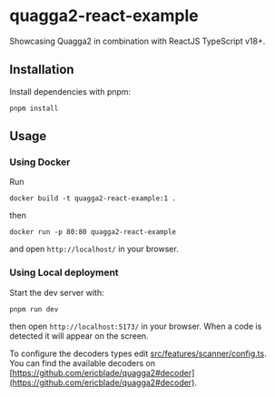 # quagga2-react-example

Showcasing Quagga2 in combination with ReactJS TypeScript v18+.

## Installation

Install dependencies with pnpm:

```
pnpm install
```

## Usage

### Using Docker

Run

```
docker build -t quagga2-react-example:1 .
```

then

```
docker run -p 80:80 quagga2-react-example
```

and open `http://localhost/` in your browser.

### Using Local deployment

Start the dev server with:

```
pnpm run dev
```

then open `http://localhost:5173/` in your browser. When a code is detected it will appear on the screen.

To configure the decoders types edit [src/features/scanner/config.ts](src/features/scanner/config.ts).  
You can find the available decoders on [https://github.com/ericblade/quagga2#decoder](https://github.com/ericblade/quagga2#decoder).
